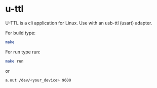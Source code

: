 # u-ttl
U-TTL is a cli application for Linux. Use with an usb-ttl (usart) adapter. 

For build type:
```sh
make
```

For run type run:
```sh
make run
```
or
```sh
a.out /dev/<your_device> 9600
```